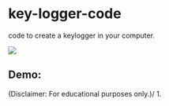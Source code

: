 # key-logger-code
code to create a keylogger in your computer.

<p align="left">
  <img src="https://repository-images.githubusercontent.com/194964621/b9907000-b158-11e9-950f-3f655bfc32cf" />
</p>

## Demo:
(Disclaimer: For educational purposes only.)/
1. 
